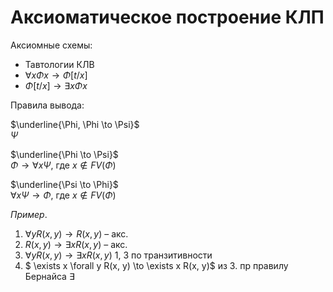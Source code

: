 # Аксиоматическое построение КЛП 

Аксиомные схемы:
*  Тавтологии КЛВ
*  $\forall x \Phi x \to \Phi [t/x]$
*  $\Phi[t/x] \to \exists x \Phi x$

Правила вывода:

$\underline{\Phi, \Phi \to \Psi}$ <br/>
$\Psi$

$\underline{\Phi \to \Psi}$ <br/>
$\Phi \to \forall x \Psi$, где $x \not \in FV(\Phi)$ 

$\underline{\Psi \to \Phi}$ <br/>
$\forall x  \Psi \to \Phi$, где $x \not \in FV(\Phi)$



*Пример*.

1. $\forall y R(x, y) \to R(x, y)$ – акс. 
2. $R(x, y) \to \exists x R(x, y)$ – акс.
3. $\forall y R(x, y) \to  \exists x R(x, y)$ 1, 3 по транзитивности
4. $ \exists x  \forall y R(x, y) \to  \exists x R(x, y)$ из 3. пр правилу Бернайса $\exists$
